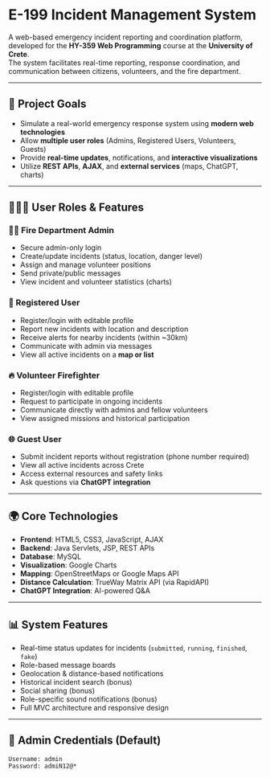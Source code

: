 # E-199 Incident Management System

A web-based emergency incident reporting and coordination platform, developed for the **HY-359 Web Programming** course at the **University of Crete**.  
The system facilitates real-time reporting, response coordination, and communication between citizens, volunteers, and the fire department.

---

## 🎯 Project Goals

- Simulate a real-world emergency response system using **modern web technologies**
- Allow **multiple user roles** (Admins, Registered Users, Volunteers, Guests)
- Provide **real-time updates**, notifications, and **interactive visualizations**
- Utilize **REST APIs**, **AJAX**, and **external services** (maps, ChatGPT, charts)

---

## 🧑‍🤝‍🧑 User Roles & Features

### 👨‍🚒 Fire Department Admin
- Secure admin-only login
- Create/update incidents (status, location, danger level)
- Assign and manage volunteer positions
- Send private/public messages
- View incident and volunteer statistics (charts)

### 👤 Registered User
- Register/login with editable profile
- Report new incidents with location and description
- Receive alerts for nearby incidents (within ~30km)
- Communicate with admin via messages
- View all active incidents on a **map or list**

### 🔥 Volunteer Firefighter
- Register/login with editable profile
- Request to participate in ongoing incidents
- Communicate directly with admins and fellow volunteers
- View assigned missions and historical participation

### 🌐 Guest User
- Submit incident reports without registration (phone number required)
- View all active incidents across Crete
- Access external resources and safety links
- Ask questions via **ChatGPT integration**

---

## 🌍 Core Technologies

- **Frontend**: HTML5, CSS3, JavaScript, AJAX
- **Backend**: Java Servlets, JSP, REST APIs
- **Database**: MySQL
- **Visualization**: Google Charts
- **Mapping**: OpenStreetMaps or Google Maps API
- **Distance Calculation**: TrueWay Matrix API (via RapidAPI)
- **ChatGPT Integration**: AI-powered Q&A

---

## 📊 System Features

- Real-time status updates for incidents (`submitted`, `running`, `finished`, `fake`)
- Role-based message boards
- Geolocation & distance-based notifications
- Historical incident search (bonus)
- Social sharing (bonus)
- Role-specific sound notifications (bonus)
- Full MVC architecture and responsive design

---

## 🔐 Admin Credentials (Default)

```text
Username: admin  
Password: admiN12@*
